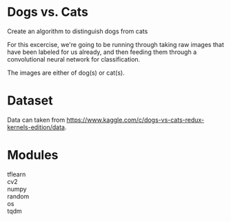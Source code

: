 # Dogs vs. Cats

Create an algorithm to distinguish dogs from cats

For this excercise, we're going to be running through taking raw images that have been labeled for us already, and then feeding them through a convolutional neural network for classification.

The images are either of dog(s) or cat(s).

# Dataset <br>

Data can taken from https://www.kaggle.com/c/dogs-vs-cats-redux-kernels-edition/data.

# Modules<br>

tflearn<br>
cv2<br>
numpy<br>
random<br>
os<br>
tqdm
